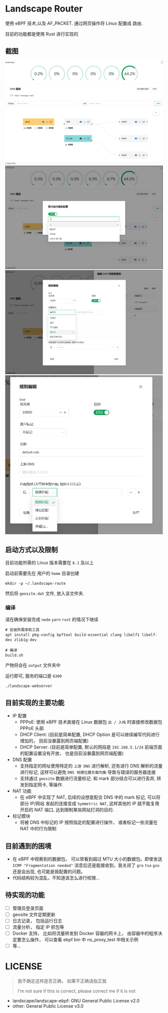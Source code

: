 # Landscape Router
使用 eBPF 技术,以及 AF_PACKET. 通过网页操作将 Linux 配置成 路由.

目前的功能都是使用 Rust 进行实现的

## 截图
![](doc/images/1.png)
![](doc/images/2.png)
![](doc/images/5.png)
![](doc/images/5-1.png)

## 启动方式以及限制
目前功能所需的 Linux 版本需要在 `6.1` 及以上

启动前需要先在 用户的 `home` 目录创建 
```shell
mkdir -p ~/.landscape-route
```

然后将 `geosite.dat` 文件, 放入该文件夹.

### 编译
请在确保安装完成 `node` `yarn` `rust` 的情况下继续
```shell
# 安装所需库和工具
apt install pkg-config bpftool build-essential clang libelf1 libelf-dev zlib1g-dev

# 编译
build.sh
```

产物将会在 `output` 文件夹中

运行即可, 服务的端口是 `6300`
```shell
./landscape-webserver
```

## 目前实现的主要功能
* IP 配置
    * PPPoE: 使用 eBPF 技术直接在 Linux 数据包 `出 / 入栈` 时直接修改数据包 PPPoE 头部.
    * DHCP Client: (目前是简单配置, DHCP Option 是可以继续编写代码进行增加的， 目前没暴露到网页端配置)
    * DHCP Server: (目前是简单配置, 默认的网段是 `192.168.5.1/24` 前端页面的配置设置没有开放， 也是目前没暴露到网页端配置)
* DNS 配置
    * 支持指定的网址使用特定的 `上游 DNS` 进行解析, 还有进行 DNS 解析的流量进行标记,
        这样可以避免 `DNS 地理位置负载均衡` 导致与错误的服务器连接
    * 支持通过 `geosite` 数据进行流量标记. 和 mark 部分结合可以进行丢弃, 转发到指定网卡, 等操作.
* NAT 功能
    * 在 eBPF 中实现了 NAT, 后续的设想是配合 DNS 中的 mark 标记, 可以将部分 IP/网站 发起的连接变成 `Symmetric NAT`, 这样其他的 IP 就不能复用开启的 NAT 端口, 达到限制某些网站打洞的目的.
* 标记模块
    * 将被 DNS 中标记的 IP 按照指定的配置进行操作， 或者标记一些流量在 NAT 中的行为限制

## 目前遇到的困境
* 在 eBPF 中观察到的数据包， 可以常看到超过 MTU 大小的数据包。即使发送 `ICMP "Fragmentation needed"` 消息后还是能接收到，我关闭了 `gro` `tso` `gso` 还是会出现, 也可能是我配置的问题。
* 代码结构较为混乱，不知道该怎么进行梳理...


## 待实现的功能
- [ ] 管理员登录页面
- [ ] geosite 文件定期更新
- [ ] 日志记录， 包括运行日志 
- [ ] 流量分析， 指定 IP 抓包等
- [ ] Docker 支持， 比如将流量转发到 Docker 容器的网卡上， 由容器中的程序决定要怎么操作， 可以查看 ebpf bin 中 ns_proxy_test 中相关示例
- [ ] 等...

# LICENSE
> 我不确定这样是否正确， 如果不正确请指正我
>
> I'm not sure if this is correct, please correct me if it is not
* landscape/landscape-ebpf: GNU General Public License v2.0
* other: General Public License v3.0
